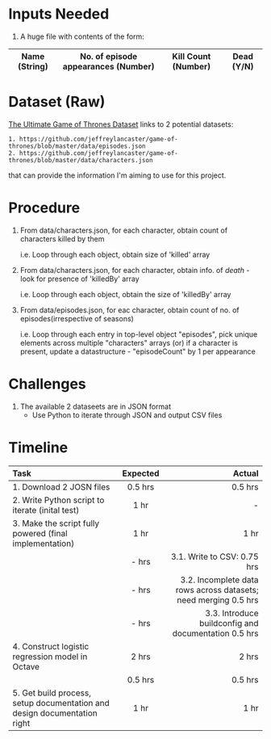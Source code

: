 # Inputs Needed
1. A huge file with contents of the form:

|   Name (String)   |   No. of episode appearances (Number) |   Kill Count (Number) |   Dead (Y/N)  |
|:-----------------:|:-------------------------------------:|:---------------------:|:-------------:|

# Dataset (Raw)
   [The Ultimate Game of Thrones Dataset](https://medium.com/@jeffrey.lancaster/the-ultimate-game-of-thrones-dataset-a100c0cf35fb) links to 2 potential datasets:
    
    1. https://github.com/jeffreylancaster/game-of-thrones/blob/master/data/episodes.json
    2. https://github.com/jeffreylancaster/game-of-thrones/blob/master/data/characters.json

that can provide the information I'm aiming to use for this project.

# Procedure
1. From data/characters.json, for each character, obtain count of characters killed by them

    i.e. Loop through each object, obtain size of 'killed' array

2. From data/characters.json, for each character, obtain info. of *death* - look for presence of 'killedBy' array

    i.e. Loop through each object, obtain the size of 'killedBy' array

3. From data/episodes.json, for eac character, obtain count of no. of episodes(irrespective of seasons)

    i.e. Loop through each entry in top-level object "episodes", pick unique elements across multiple "characters" arrays (or) if a character is present, update a datastructure - "episodeCount" by 1 per appearance

# Challenges
1. The available 2 dataseets are in JSON format
    - Use Python to iterate through JSON and output CSV files

# Timeline

|   Task    |   Expected    |   Actual  |
|:----------|:-------------:|---------:|
|   1. Download 2 JOSN files    |   0.5 hrs |   0.5 hrs |
|   2. Write Python script to iterate (inital test)    |   1 hr |   - |
|   3. Make the script fully powered (final implementation)    |   1 hr |   1 hr |
|       |   - hrs |   3.1. Write to CSV: 0.75 hrs |
|       |   - hrs |   3.2. Incomplete data rows across datasets; need merging 0.5 hrs |
|       |   - hrs |   3.3. Introduce buildconfig and documentation 0.5 hrs |
|   4. Construct logistic regression model in Octave    |   2 hrs |   2 hrs |
|       |   0.5 hrs |   0.5 hrs |
|   5. Get build process, setup documentation and design documentation right   |   1 hr |   1 hr |
